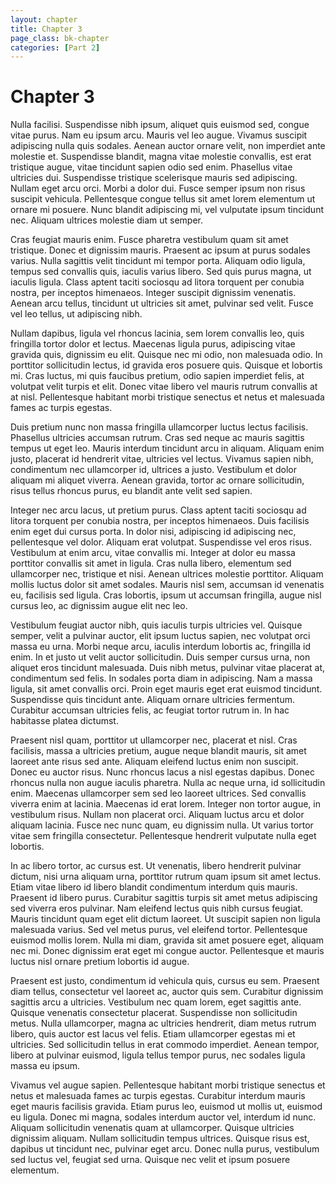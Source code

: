 ```yaml
---
layout: chapter
title: Chapter 3
page_class: bk-chapter
categories: [Part 2]
---
```


# Chapter 3

Nulla facilisi. Suspendisse nibh ipsum, aliquet quis euismod sed, congue vitae purus. Nam eu ipsum arcu. Mauris vel leo augue. Vivamus suscipit adipiscing nulla quis sodales. Aenean auctor ornare velit, non imperdiet ante molestie et. Suspendisse blandit, magna vitae molestie convallis, est erat tristique augue, vitae tincidunt sapien odio sed enim. Phasellus vitae ultricies dui. Suspendisse tristique scelerisque mauris sed adipiscing. Nullam eget arcu orci. Morbi a dolor dui. Fusce semper ipsum non risus suscipit vehicula. Pellentesque congue tellus sit amet lorem elementum ut ornare mi posuere. Nunc blandit adipiscing mi, vel vulputate ipsum tincidunt nec. Aliquam ultrices molestie diam ut semper.

Cras feugiat mauris enim. Fusce pharetra vestibulum quam sit amet tristique. Donec et dignissim mauris. Praesent ac ipsum at purus sodales varius. Nulla sagittis velit tincidunt mi tempor porta. Aliquam odio ligula, tempus sed convallis quis, iaculis varius libero. Sed quis purus magna, ut iaculis ligula. Class aptent taciti sociosqu ad litora torquent per conubia nostra, per inceptos himenaeos. Integer suscipit dignissim venenatis. Aenean arcu tellus, tincidunt ut ultricies sit amet, pulvinar sed velit. Fusce vel leo tellus, ut adipiscing nibh.

Nullam dapibus, ligula vel rhoncus lacinia, sem lorem convallis leo, quis fringilla tortor dolor et lectus. Maecenas ligula purus, adipiscing vitae gravida quis, dignissim eu elit. Quisque nec mi odio, non malesuada odio. In porttitor sollicitudin lectus, id gravida eros posuere quis. Quisque et lobortis mi. Cras luctus, mi quis faucibus pretium, odio sapien imperdiet felis, at volutpat velit turpis et elit. Donec vitae libero vel mauris rutrum convallis at at nisl. Pellentesque habitant morbi tristique senectus et netus et malesuada fames ac turpis egestas.

Duis pretium nunc non massa fringilla ullamcorper luctus lectus facilisis. Phasellus ultricies accumsan rutrum. Cras sed neque ac mauris sagittis tempus ut eget leo. Mauris interdum tincidunt arcu in aliquam. Aliquam enim justo, placerat id hendrerit vitae, ultricies vel lectus. Vivamus sapien nibh, condimentum nec ullamcorper id, ultrices a justo. Vestibulum et dolor aliquam mi aliquet viverra. Aenean gravida, tortor ac ornare sollicitudin, risus tellus rhoncus purus, eu blandit ante velit sed sapien.

Integer nec arcu lacus, ut pretium purus. Class aptent taciti sociosqu ad litora torquent per conubia nostra, per inceptos himenaeos. Duis facilisis enim eget dui cursus porta. In dolor nisi, adipiscing id adipiscing nec, pellentesque vel dolor. Aliquam erat volutpat. Suspendisse vel eros risus. Vestibulum at enim arcu, vitae convallis mi. Integer at dolor eu massa porttitor convallis sit amet in ligula. Cras nulla libero, elementum sed ullamcorper nec, tristique et nisi. Aenean ultrices molestie porttitor. Aliquam mollis luctus dolor sit amet sodales. Mauris nisl sem, accumsan id venenatis eu, facilisis sed ligula. Cras lobortis, ipsum ut accumsan fringilla, augue nisl cursus leo, ac dignissim augue elit nec leo.

Vestibulum feugiat auctor nibh, quis iaculis turpis ultricies vel. Quisque semper, velit a pulvinar auctor, elit ipsum luctus sapien, nec volutpat orci massa eu urna. Morbi neque arcu, iaculis interdum lobortis ac, fringilla id enim. In et justo ut velit auctor sollicitudin. Duis semper cursus urna, non aliquet eros tincidunt malesuada. Duis nibh metus, pulvinar vitae placerat at, condimentum sed felis. In sodales porta diam in adipiscing. Nam a massa ligula, sit amet convallis orci. Proin eget mauris eget erat euismod tincidunt. Suspendisse quis tincidunt ante. Aliquam ornare ultricies fermentum. Curabitur accumsan ultricies felis, ac feugiat tortor rutrum in. In hac habitasse platea dictumst.

Praesent nisl quam, porttitor ut ullamcorper nec, placerat et nisl. Cras facilisis, massa a ultricies pretium, augue neque blandit mauris, sit amet laoreet ante risus sed ante. Aliquam eleifend luctus enim non suscipit. Donec eu auctor risus. Nunc rhoncus lacus a nisl egestas dapibus. Donec rhoncus nulla non augue iaculis pharetra. Nulla ac neque urna, id sollicitudin enim. Maecenas ullamcorper sem sed leo laoreet ultrices. Sed convallis viverra enim at lacinia. Maecenas id erat lorem. Integer non tortor augue, in vestibulum risus. Nullam non placerat orci. Aliquam luctus arcu et dolor aliquam lacinia. Fusce nec nunc quam, eu dignissim nulla. Ut varius tortor vitae sem fringilla consectetur. Pellentesque hendrerit vulputate nulla eget lobortis.

In ac libero tortor, ac cursus est. Ut venenatis, libero hendrerit pulvinar dictum, nisi urna aliquam urna, porttitor rutrum quam ipsum sit amet lectus. Etiam vitae libero id libero blandit condimentum interdum quis mauris. Praesent id libero purus. Curabitur sagittis turpis sit amet metus adipiscing sed viverra eros pulvinar. Nam eleifend lectus quis nibh cursus feugiat. Mauris tincidunt quam eget elit dictum laoreet. Ut suscipit sapien non ligula malesuada varius. Sed vel metus purus, vel eleifend tortor. Pellentesque euismod mollis lorem. Nulla mi diam, gravida sit amet posuere eget, aliquam nec mi. Donec dignissim erat eget mi congue auctor. Pellentesque et mauris luctus nisl ornare pretium lobortis id augue.

Praesent est justo, condimentum id vehicula quis, cursus eu sem. Praesent diam tellus, consectetur vel laoreet ac, auctor quis sem. Curabitur dignissim sagittis arcu a ultricies. Vestibulum nec quam lorem, eget sagittis ante. Quisque venenatis consectetur placerat. Suspendisse non sollicitudin metus. Nulla ullamcorper, magna ac ultricies hendrerit, diam metus rutrum libero, quis auctor est lacus vel felis. Etiam ullamcorper egestas mi et ultricies. Sed sollicitudin tellus in erat commodo imperdiet. Aenean tempor, libero at pulvinar euismod, ligula tellus tempor purus, nec sodales ligula massa eu ipsum.

Vivamus vel augue sapien. Pellentesque habitant morbi tristique senectus et netus et malesuada fames ac turpis egestas. Curabitur interdum mauris eget mauris facilisis gravida. Etiam purus leo, euismod ut mollis ut, euismod eu ligula. Donec mi magna, sodales interdum auctor vel, interdum id nunc. Aliquam sollicitudin venenatis quam at ullamcorper. Quisque ultricies dignissim aliquam. Nullam sollicitudin tempus ultrices. Quisque risus est, dapibus ut tincidunt nec, pulvinar eget arcu. Donec nulla purus, vestibulum sed luctus vel, feugiat sed urna. Quisque nec velit et ipsum posuere elementum.
